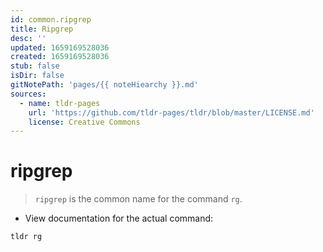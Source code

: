 ```yaml
---
id: common.ripgrep
title: Ripgrep
desc: ''
updated: 1659169528036
created: 1659169528036
stub: false
isDir: false
gitNotePath: 'pages/{{ noteHiearchy }}.md'
sources:
  - name: tldr-pages
    url: 'https://github.com/tldr-pages/tldr/blob/master/LICENSE.md'
    license: Creative Commons
---
```

# ripgrep

> `ripgrep` is the common name for the command `rg`.

- View documentation for the actual command:

`tldr rg`

